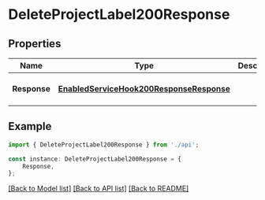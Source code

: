 # DeleteProjectLabel200Response


## Properties

Name | Type | Description | Notes
------------ | ------------- | ------------- | -------------
**Response** | [**EnabledServiceHook200ResponseResponse**](EnabledServiceHook200ResponseResponse.md) |  | [optional] [default to undefined]

## Example

```typescript
import { DeleteProjectLabel200Response } from './api';

const instance: DeleteProjectLabel200Response = {
    Response,
};
```

[[Back to Model list]](../README.md#documentation-for-models) [[Back to API list]](../README.md#documentation-for-api-endpoints) [[Back to README]](../README.md)
